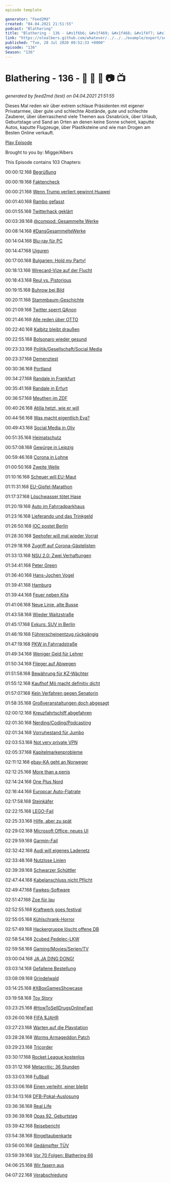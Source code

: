 ```yaml
---
episode template

generator: "Feed2Md"
created: "04.04.2021 21:51:55"
podcast: "Blathering"
title: "Blathering - 136 - &#x1f6b6; &#x1f469; &#x1f468; &#x1f4f7; &#x1f4fa;"
link: "https://olealbers.github.com/whatever/../../../example/export/seasons/5/2020/7/Blathering - 136 - _ _ _ _ _.md"
published: "Tue, 28 Jul 2020 09:52:33 +0000"
episode: "136"
Season: "136"
---
```


# Blathering - 136 - &#x1f6b6; &#x1f469; &#x1f468; &#x1f4f7; &#x1f4fa;
_generated by feed2md (test) on 04.04.2021 21:51:55_

Dieses Mal reden wir über extrem schlaue Präsidenten mit eigener Privatarmee, über gute und schlechte Abstände, gute und schlechte Zauberer, über überraschend viele Themen aus Osnabrück, über Urlaub, Geburtstage und Sand an Orten an denen keine Sonne scheint, kaputte Autos, kaputte Flugzeuge, über Plastiksteine und wie man Drogen am Besten Online verkauft.

[Play Episode](https://www.blathering.de/podlove/file/1292/s/feed/c/mp3/blathering_136.mp3)

Brought to you by: Migge/Albers

This Episode contains 103 Chapters:


00:00:12.168 [Begrüßung]()

00:00:19.168 [Faktencheck]()

00:00:21.168 [Wenn Trump verliert gewinnt Huawei](https://www.golem.de/news/ohne-trump-grossbritannien-koennte-huawei-ausschluss-zuruecknehmen-2007-149737.html)

00:01:40.168 [Rambo gefasst](http://www.tagesschau.de/eilmeldung/oppenau-festnahme-101.html)

00:01:55.168 [Twitterhack geklärt](https://krebsonsecurity.com/2020/07/whos-behind-wednesdays-epic-twitter-hack/)

00:03:39.168 [@compod: Gesammelte Werke](https://twitter.com/search?q=(from%3Acompod)%20(%40blathering_pod)%20until%3A2020-07-27%20since%3A2020-07-16&src=typed_query&f=live)

00:08:14.168 [#DansGesammelteWerke](https://twitter.com/search?q=(from%3Aevildanwallace)%20(%40blathering_pod)%20until%3A2020-07-27%20since%3A2020-07-16&src=typed_query&f=live)

00:14:04.168 [Blu-ray für PC](https://www.amazon.de/Bluray-Slim-Laufwerk-Intern/s?k=Bluray+Slim+Laufwerk+Intern)

00:14:47.168 [Uiguren](https://www.youtube.com/watch?v=17oCQakzIl8)

00:17:00.168 [Bulgarien: Hold my Party!](https://twitter.com/ARDKontraste/status/1284074506483531776)

00:18:13.168 [Wirecard-Vize auf der Flucht](https://www.spiegel.de/wirtschaft/unternehmen/wirecard-manager-jan-marsalek-offenbar-nach-weissrussland-gefluechtet-a-b3be712f-0c90-48a7-9a72-df7162a92613)

00:18:43.168 [Reul vs. Pistorious](https://www.ksta.de/politik/polizei-in-nrw-innenminister-reul-sieht-keinen-sinn-in-studie-zu--racial-profiling--37036836)

00:19:15.168 [Buhrow bei Bild](https://twitter.com/der_rosenkranz/status/1285161599649677312)

00:20:11.168 [Stammbaum-Geschichte](https://threadreaderapp.com/thread/1284816935826358274.html)

00:21:09.168 [Twitter sperrt QAnon](https://twitter.com/derStandardat/status/1285791524496834563)

00:21:46.168 [Alle reden über OTTO](https://www.tz.de/stars/otto-waalkes-streit-kultfilm-rassismus-debatte-positivbeispiel-zr-90011938.html)

00:22:40.168 [Kalbitz bleibt draußen](https://www.tagesschau.de/inland/afd-kalbitz-135.html)

00:22:55.168 [Bolsonaro wieder gesund](https://twitter.com/tagesschau/status/1287048931889774593)

00:23:33.168 [Politik/Gesellschaft/Social Media]()

00:23:37.168 [Demenztest](https://wochendaemmerung.de/amthor-wirecard-steuern-corona-trump-thats-amazing/)

00:30:36.168 [Portland](https://www.tagesschau.de/ausland/portland-115.html)

00:34:27.168 [Randale in Frankfurt](https://taz.de/Folgen-von-Krawall-in-Frankfurt-am-Main/!5701468/)

00:35:41.168 [Randale in Erfurt](https://twitter.com/Volksverpetzer/status/1286240493534433280)

00:36:57.168 [Meuthen im ZDF](https://www.ndr.de/fernsehen/sendungen/zapp/Sommerinterview-Meuthen-So-besser-nicht,sommerinterviewmeuthen100.html)

00:40:26.168 [Atilla hetzt, wie er will](https://www.welt.de/politik/deutschland/article211878675/Attila-Hildmann-droht-Volker-Beck-auf-Kundgebung-in-Berlin-mit-dem-Tod.html)

00:44:56.168 [Was macht eigentlich Eva?](https://www.tagesschau.de/inland/kanada-akademie-kolonie-101.html)

00:49:43.168 [Social Media in Oliv](https://daserste.ndr.de/panorama/aktuell/Bundeswehr-Bohnert-Schraege-Vorwuerfe-gegen-Panorama,bundeswehr2326.html)

00:51:35.168 [Heimatschutz](https://lauerundwehner.de/eu-gipfel-sogenannter-heimatschutz-stutthof-prozess/)

00:57:08.168 [Gewürge in Leipzig](https://www.rnd.de/panorama/kontrolleur-wurgt-fahrgast-waren-sprachprobleme-der-ausloser-TY6WBJ77ZZGSLMET7LEWURWV5I.html)

00:59:46.168 [Corona in Lohne](https://www.ndr.de/nachrichten/info/Trotz-Corona-schliesst-Schlachthof-Lohne-nicht,ndrinfo7350.html)

01:00:50.168 [Zweite Welle](https://www.tagesschau.de/inland/coronavirus-deutschland-219.html)

01:10:16.168 [Scheuer will EU-Maut](https://www.tagesschau.de/wirtschaft/scheuer-eu-pkw-maut-101.html)

01:11:31.168 [EU-Gipfel-Marathon](https://www.zdf.de/nachrichten/politik/eu-hilfsfonds-gipfel-5-lehren-100.html)

01:17:37.168 [Löschwasser tötet Hase](https://taz.de/Umweltkatastrophe-in-Osnabrueck/!5695420/)

01:20:19.168 [Auto im Fahrradparkhaus](https://twitter.com/Neusser/status/1287310208608407552)

01:23:16.168 [Lieferando und das Trinkgeld](https://www.bento.de/politik/lieferando-fahrer-warten-seit-wochen-auf-ihr-trinkgeld-oder-den-lohn-a-6df9b964-badd-4592-8cb6-8fbaa4f3fdb9)

01:26:50.168 [IOC postet Berlin](https://twitter.com/stammtischphilo/status/1286617833724674049)

01:28:30.168 [Seehofer will mal wieder Vorrat](https://www.tagesschau.de/inland/seehofer-vorratsdatenspeicherung-103.html)

01:29:18.168 [Zugriff auf Corona-Gästelisten](https://www.golem.de/news/bayern-polizei-greift-vermehrt-auf-corona-kontaktlisten-zu-2007-149725.html)

01:33:13.168 [NSU 2.0: Zwei Verhaftungen](https://taz.de/Rechte-Drohschreiben-vom-NSU-20/!5703975/)

01:34:41.168 [Peter Green](https://de.wikipedia.org/wiki/Peter_Green)

01:36:40.168 [Hans-Jochen Vogel](https://de.wikipedia.org/wiki/Hans-Jochen_Vogel)

01:39:41.168 [Hamburg]()

01:39:44.168 [Feuer neben Kita](https://www.ndr.de/nachrichten/hamburg/Rohbau-neben-Kita-in-Farmsen-Berne-ausgebrannt,brand7558.html)

01:41:06.168 [Neue Linie, alte Busse](https://www.ndr.de/nachrichten/hamburg/Neue-Omnibuslinie-zum-Hafenmuseum-im-Einsatz,buslinie110.html)

01:43:58.168 [Wieder Waitzstraße](https://twitter.com/stammtischphilo/status/1286640635668299776)

01:45:17.168 [Exkurs: SUV in Berlin](https://www.tagesspiegel.de/berlin/nach-unfall-am-bahnhof-zoo-in-berlin-keine-ermittlungen-wegen-totschlags-suv-fahrer-wieder-frei/26039178.html)

01:46:19.168 [Führerscheinentzug rückgängig](https://www.ndr.de/fernsehen/sendungen/hamburg_journal/Fehler-in-Bussgeldkatalog-Stadt-gibt-Fuehrerscheine-zurueck,hamj97822.html)

01:47:19.168 [PKW in Fahrradstraße](https://www.ndr.de/fernsehen/sendungen/hamburg_journal_1800/Autofahrer-faehrt-zwei-Radfahrer-um,hamj97918.html)

01:49:34.168 [Weniger Geld für Lehrer](https://www.ndr.de/fernsehen/sendungen/hamburg_journal_1800/Rabe-Weniger-Geld-fuer-Lehrer-bei-Quarantaene,hamj98004.html)

01:50:34.168 [Flieger auf Abwegen](https://www.fr.de/panorama/flughafen-hamburg-sperrung-unfall-kleinflugzeug-landebahn-cessna-feuerwehr-zr-90012684.html)

01:51:58.168 [Bewährung für KZ-Wächter](https://twitter.com/tazgezwitscher/status/1286279899372834817)

01:55:12.168 [Kaufhof Mö macht definitiv dicht](https://www.mopo.de/hamburg/raeumungsverkauf-in-hamburg-werden-karstadt-und-kaufhof-zum-schnaeppchenjaeger-paradies--37064142)

01:57:07.168 [Kein Verfahren gegen Senatorin](https://www.welt.de/regionales/hamburg/article212109911/Hamburg-Keine-Ermittlungen-gegen-Gruene-Justizsenatorin-Anna-Gallina.html)

01:58:35.168 [Großveranstaltungen doch abgesagt](https://hamburg1.de/nachrichten/45583/Grossveranstaltungen_nun_doch_gestrichen.html)

02:00:12.168 [Kreuzfahrtschiff abgefahren](https://hamburg1.de/nachrichten/45646/Nach_Corona_Pause.html)

02:01:30.168 [Nerding/Coding/Podcasting]()

02:01:34.168 [Vorruhestand für Jumbo](https://www.flightradar24.com/blog/british-airways-to-retire-its-entire-747-fleet-immediately/)

02:03:53.168 [Not very private VPN](https://www.theregister.com/2020/07/17/ufo_vpn_database/)

02:05:37.168 [Kapitelmarkenprobleme](https://twitter.com/tmigge/status/1284586314575347716)

02:11:12.168 [ebay-KA geht an Norweger](https://www.tagesschau.de/wirtschaft/ebay-kleinanzeigen-verkauft-101.html)

02:12:25.168 [More than a penis](http://whats-in-your-pants.de/)

02:14:24.168 [One Plus Nord](https://www.golem.de/news/smartphone-oneplus-nord-kommt-mit-sechs-kameras-2007-149720.html)

02:16:44.168 [Europcar Auto-Flatrate](https://www.golem.de/news/vermietung-europcar-startet-flatrate-fuer-autos-2007-149740.html)

02:17:58.168 [Steinkäfer](https://twitter.com/tmigge/status/1284780809413697536)

02:22:15.168 [LEGO-Fail](https://zusammengebaut.com/lego-technic-42113-bell-boeing-v-22-osprey-kommt-nicht-auf-den-markt-97902/)

02:25:33.168 [Hilfe, aber zu spät](http://www.office-loesung.de/ftopic252814_0_0_asc.php)

02:29:02.168 [Microsoft Office: neues UI](https://www.golem.de/news/benutzeroberflaeche-so-soll-das-neue-microsoft-office-aussehen-2007-149799.html)

02:29:59.168 [Garmin-Fail](https://www.heise.de/news/Ausfall-von-Garmin-Diensten-und-Support-Firma-wohl-Opfer-von-WastedLocker-4852627.html)

02:32:42.168 [Audi will eigenes Ladenetz](https://www.golem.de/news/elektroautos-audi-will-exklusives-schnelllade-netz-schaffen-2007-149730.html)

02:33:48.168 [Nutzlose Linien](https://twitter.com/stammtischphilo/status/1287327033425633280)

02:39:39.168 [Schwarzer Schüttler](https://twitter.com/tmigge/status/1287437355511615488)

02:47:44.168 [Kabelanschluss nicht Pflicht](https://www.golem.de/news/wettbewerbszentrale-mieter-sollen-kabel-tv-anschluesse-kuendigen-koennen-2007-149765.html)

02:49:47.168 [Fawkes-Software](https://www.golem.de/news/software-fawkes-soll-vor-gesichtserkennung-schuetzen-2007-149834.html)

02:51:47.168 [Zoe für lau](https://www.golem.de/news/appy-ein-dorf-steigt-auf-elektroautos-um-2007-149850.html)

02:52:55.168 [Kraftwerk goes festival](https://www.theguardian.com/music/2020/jul/27/iconic-festival-sets-kraftwerk-tribal-gathering-1997)

02:55:05.168 [Kühlschrank-Horror](https://twitter.com/stammtischphilo/status/1287736473861660720)

02:57:49.168 [Hackergruppe löscht offene DB](https://www.golem.de/news/datenbanken-geloescht-zurueck-bleibt-nur-ein-miau-2007-149863.html)

02:58:54.168 [2cubed Pedelec-LKW](https://www.golem.de/news/2cubed-lieferwagen-mit-pedelec-antrieb-soll-verkehrschaos-mildern-2007-149881.html)

02:59:58.168 [Gaming/Movies/Serien/TV]()

03:00:04.168 [JA JA DING DONG!](https://escschnack.de/elfen-helfen/?t=44%3A06)

03:03:14.168 [Gefallene Bestellung](https://de.wikipedia.org/wiki/Star_Wars_Jedi:_Fallen_Order)

03:08:09.168 [Grindelwald](https://de.wikipedia.org/wiki/Phantastische_Tierwesen:_Grindelwalds_Verbrechen)

03:14:25.168 [#XBoxGamesShowcase](https://twitter.com/stammtischphilo/status/1286345547591417858)

03:19:58.168 [Toy Story](https://de.wikipedia.org/wiki/Toy_Story)

03:23:25.168 [#HowToSellDrugsOnlineFast](https://twitter.com/stammtischphilo/status/1286319835396399105)

03:26:00.168 [FIFA $JAHR](https://twitter.com/stammtischphilo/status/1286436688038944769)

03:27:23.168 [Warten auf die Playstation](https://www.golem.de/news/spielebranche-sony-berichtet-ueber-erste-warteschlangen-fuer-playstation-5-2007-149746.html)

03:28:28.168 [Worms Armageddon Patch](https://www.golem.de/news/team-17-worms-armageddon-erhaelt-patch-nach-20-jahren-2007-149743.html)

03:29:23.168 [Tricorder](https://www.golem.de/news/raumschiff-enterprise-funktionierende-replik-des-star-trek-tricorders-kommt-2021-2007-149783.html)

03:30:17.168 [Rocket League kostenlos](https://www.golem.de/news/epic-games-rocket-league-faehrt-in-richtung-fortnite-2007-149807.html)

03:31:12.168 [Metacritic: 36 Stunden](https://www.golem.de/news/review-bombing-metacritic-laesst-zornige-spieler-36-stunden-warten-2007-149776.html)

03:33:03.168 [Fußball]()

03:33:06.168 [Einen verleiht, einer bleibt](https://www.fcstpauli.com/news/florian-carstens-wechselt-auf-leihbasis-zu-wehen-wiesbaden/)

03:34:13.168 [DFB-Pokal-Auslosung](https://www.kicker.de/780463/artikel)

03:36:36.168 [Real Life]()

03:36:39.168 [Opas 92. Geburtstag](https://twitter.com/stammtischphilo/status/1284587416540635143)

03:39:42.168 [Reisebericht](https://photos.app.goo.gl/6GCWthGbReFn3N8UA)

03:54:38.168 [Ringeltaubenkarte](https://www.ringeltaube.de/service/kundenkarten/)

03:56:00.168 [Gedämpfter TÜV](https://twitter.com/stammtischphilo/status/1285545947955699712)

03:59:39.168 [Vor 70 Folgen: Blathering 66](https://www.blathering.de/2019/01/blathering-066-mister-trump-tear-down-this-wall/)

04:06:25.168 [Wir fasern aus]()

04:07:22.168 [Verabschiedung]()


